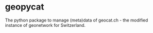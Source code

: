 # geopycat
The python package to manage (meta)data of geocat.ch - the modified instance of geonetwork for
Switzerland.
